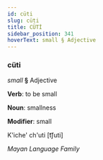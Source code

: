 ```yaml
---
id: cüti
slug: cüti
title: CÜTİ
sidebar_position: 341
hoverText: small § Adjective
---
```


### cüti

*small* **§** Adjective

**Verb**: to be small

**Noun**: smallness

**Modifier**: small

K'iche' ch'uti [t͡ʃuti]

*Mayan Language Family*